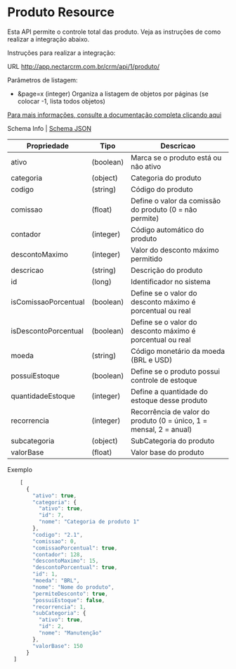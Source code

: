 # Produto Resource

Esta API permite o controle total das produto. Veja as instruções de como realizar a integração abaixo.

Instruções para realizar a integração:

URL
http://app.nectarcrm.com.br/crm/api/1/produto/

Parâmetros de listagem:
* &page=x (integer) Organiza a listagem de objetos por páginas (se colocar -1, lista todos objetos)

[Para mais informações, consulte a documentação completa clicando aqui](http://docs.nectarcrm.apiary.io)

Schema Info | [Schema JSON](schema.json)

Propriedade | Tipo | Descricao
------------ | ------------- | -------------
ativo | (boolean) | Marca se o produto está ou não ativo
categoria | (object) | Categoria do produto
codigo | (string) | Código do produto
comissao | (float) | Define o valor da comissão do produto (0 = não permite)
contador | (integer) | Código automático do produto
descontoMaximo | (integer) | Valor do desconto máximo permitido
descricao | (string) | Descrição do produto
id | (long) | Identificador no sistema
isComissaoPorcentual | (boolean) | Define se o valor do desconto máximo é porcentual ou real
isDescontoPorcentual | (boolean) | Define se o valor do desconto máximo é porcentual ou real
moeda | (string) | Código monetário da moeda (BRL e USD)
possuiEstoque | (boolean) | Define se o produto possui controle de estoque
quantidadeEstoque | (integer) | Define a quantidade do estoque desse produto
recorrencia | (integer) | Recorrência de valor do produto (0 = único, 1 = mensal, 2 = anual)
subcategoria | (object) | SubCategoria do produto
valorBase | (float) | Valor base do produto

Exemplo
```js
    [
      {
        "ativo": true,
        "categoria": {
          "ativo": true,
          "id": 7,
          "nome": "Categoria de produto 1"
        },
        "codigo": "2.1",
        "comissao": 0,
        "comissaoPorcentual": true,
        "contador": 128,
        "descontoMaximo": 15,
        "descontoPorcentual": true,
        "id": 1,
        "moeda": "BRL",
        "nome": "Nome do produto",
        "permiteDesconto": true,
        "possuiEstoque": false,
        "recorrencia": 1,
        "subCategoria": {
          "ativo": true,
          "id": 2,
          "nome": "Manutenção"
        },
        "valorBase": 150
      }
  ]
```